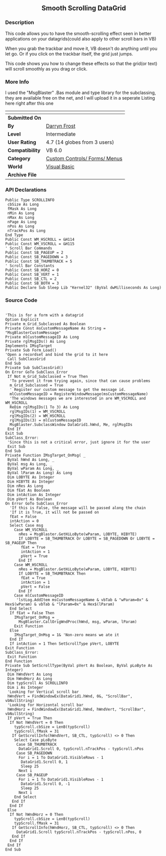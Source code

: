 ﻿<div align="center">

## Smooth Scrolling DataGrid


</div>

### Description

This code allows you to have the smooth-scrolling effect seen in better applications on your datagrids(could also apply to other scroll bars in VB)

When you grab the trackbar and move it, VB doesn't do anything until you let go. Or if you click on the trackbar itself, the grid just jumps.

This code shows you how to change these effects so that the grid(or text) will scroll smoothly as you drag or click.
 
### More Info
 
I used the "MsgBlaster" .Bas module and type library for the subclassing, they are available free on the net, and I will upload it in a seperate Listing here right after this one


<span>             |<span>
---                |---
**Submitted On**   |
**By**             |[Darryn Frost](https://github.com/Planet-Source-Code/PSCIndex/blob/master/ByAuthor/darryn-frost.md)
**Level**          |Intermediate
**User Rating**    |4.7 (14 globes from 3 users)
**Compatibility**  |VB 6\.0
**Category**       |[Custom Controls/ Forms/  Menus](https://github.com/Planet-Source-Code/PSCIndex/blob/master/ByCategory/custom-controls-forms-menus__1-4.md)
**World**          |[Visual Basic](https://github.com/Planet-Source-Code/PSCIndex/blob/master/ByWorld/visual-basic.md)
**Archive File**   |[](https://github.com/Planet-Source-Code/darryn-frost-smooth-scrolling-datagrid__1-30391/archive/master.zip)

### API Declarations

```
Public Type SCROLLINFO
 cbSize As Long
 fMask As Long
 nMin As Long
 nMax As Long
 nPage As Long
 nPos As Long
 nTrackPos As Long
End Type
Public Const WM_HSCROLL = &H114
Public Const WM_VSCROLL = &H115
' Scroll Bar Commands
Public Const SB_PAGEUP = 2
Public Const SB_PAGEDOWN = 3
Public Const SB_THUMBTRACK = 5
' Scroll Bar Constants
Public Const SB_HORZ = 0
Public Const SB_VERT = 1
Public Const SB_CTL = 2
Public Const SB_BOTH = 3
Public Declare Sub Sleep Lib "Kernel32" (ByVal dwMilliseconds As Long)
```


### Source Code

```

'This is for a form with a datagrid
Option Explicit
Private m_Grid_Subclassed As Boolean
Private Const msCustomMessageName As String = "MsgBlasterCustomMessage"
Private mlCustomMessageID As Long
Private rglMsgIDs() As Long
Implements IMsgTarget
Private Sub Form_Load()
'Open a recordset and bind the grid to it here
 Call SubClassGrid
End Sub
Private Sub SubClassGrid()
On Error GoTo SubClass_Error
 If Not m_Grid_Subclassed = True Then
  'To prevent it from trying again, since that can cause problems
  m_Grid_Subclassed = True
  ' Register our custom message to get the message id.
  mlCustomMessageID = RegisterWindowMessage(msCustomMessageName)
  'The windows messages we are interested in are WM_VSCROLL and WM_HSCROLL
  ReDim rglMsgIDs(1 To 3) As Long
  rglMsgIDs(1) = WM_VSCROLL
  rglMsgIDs(2) = WM_HSCROLL
  rglMsgIDs(3) = mlCustomMessageID
  MsgBlaster.SubclassWindow DataGrid1.hWnd, Me, rglMsgIDs
 End If
Exit Sub
SubClass_Error:
 'Since this is not a critical error, just ignore it for the user
 Exit Sub
End Sub
Private Function IMsgTarget_OnMsg( _
 ByVal hWnd As Long, _
 ByVal msg As Long, _
 ByVal wParam As Long, _
 ByVal lParam As Long) As Long
 Dim LOBYTE As Integer
 Dim HIBYTE As Integer
 Dim nRes As Long
 Dim fEat As Boolean
 Dim intAction As Integer
 Dim pVert As Boolean
On Error GoTo SubClass_Error
  'If this is False, the message will be passed along the chain
  'If it is True, it will not be passed on
  fEat = False
  intAction = 0
  Select Case msg
    Case WM_VSCROLL
      nRes = MsgBlaster.GetHiLoByte(wParam, LOBYTE, HIBYTE)
      If LOBYTE = SB_THUMBTRACK Or LOBYTE = SB_PAGEDOWN Or LOBYTE = SB_PAGEUP Then
       fEat = True
       intAction = 1
       pVert = True
      End If
    Case WM_HSCROLL
      nRes = MsgBlaster.GetHiLoByte(wParam, LOBYTE, HIBYTE)
      If LOBYTE = SB_THUMBTRACK Then
       fEat = True
       intAction = 1
       pVert = False
      End If
    Case mlCustomMessageID
     'lstLog.AddItem msCustomMessageName & vbTab & "wParam=0x" & Hex$(wParam) & vbTab & "lParam=0x" & Hex$(lParam)
  End Select
  If fEat = False Then
    IMsgTarget_OnMsg = _
      MsgBlaster.CallOrigWndProc(hWnd, msg, wParam, lParam)
    Exit Function
  Else
    IMsgTarget_OnMsg = 1& 'Non-zero means we ate it
  End If
  If intAction = 1 Then SetScrollType pVert, LOBYTE
Exit Function
SubClass_Error:
 Exit Function
End Function
Private Sub SetScrollType(ByVal pVert As Boolean, ByVal pLoByte As Integer)
 Dim hWndVert As Long
 Dim hWndHorz As Long
 Dim typScroll As SCROLLINFO
 Dim i As Integer
 'Looking for Vertical scroll bar
 hWndVert = FindWindowEx(DataGrid1.hWnd, 0&, "ScrollBar", vbNullString)
 'Looking for Horizontal scroll bar
 hWndHorz = FindWindowEx(DataGrid1.hWnd, hWndVert, "ScrollBar", vbNullString)
 If pVert = True Then
  If Not hWndVert = 0 Then
    typScroll.cbSize = LenB(typScroll)
    typScroll.fMask = 31
   If GetScrollInfo(hWndVert, SB_CTL, typScroll) <> 0 Then
    Select Case pLoByte
     Case SB_THUMBTRACK
      DataGrid1.Scroll 0, typScroll.nTrackPos - typScroll.nPos
     Case SB_PAGEDOWN
      For i = 1 To DataGrid1.VisibleRows - 1
       DataGrid1.Scroll 0, 1
       Sleep 25
      Next i
     Case SB_PAGEUP
      For i = 1 To DataGrid1.VisibleRows - 1
       DataGrid1.Scroll 0, -1
       Sleep 25
      Next i
    End Select
   End If
  End If
 Else
  If Not hWndHorz = 0 Then
    typScroll.cbSize = LenB(typScroll)
    typScroll.fMask = 31
   If GetScrollInfo(hWndHorz, SB_CTL, typScroll) <> 0 Then
     DataGrid1.Scroll typScroll.nTrackPos - typScroll.nPos, 0
   End If
  End If
 End If
End Sub
```

